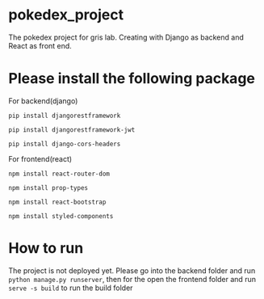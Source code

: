 # pokedex_project
The pokedex project for gris lab. Creating with Django as backend and React as front end.

# Please install the following package
For backend(django)

`pip install djangorestframework`

`pip install djangorestframework-jwt`

`pip install django-cors-headers`

For frontend(react)

`npm install react-router-dom`

`npm install prop-types`

`npm install react-bootstrap`

`npm install styled-components`

# How to run
The project is not deployed yet. Please go into the backend folder and run `python manage.py runserver`, then for the open the frontend folder and run `serve -s build` to run the build folder
